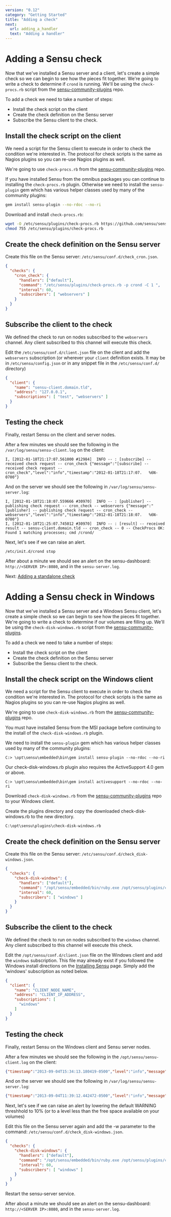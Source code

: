 ```yaml
---
version: "0.12"
category: "Getting Started"
title: "Adding a check"
next:
  url: adding_a_handler
  text: "Adding a handler"
---
```


# Adding a Sensu check

Now that we've installed a Sensu server and a client, let's create a
simple check so we can begin to see how the pieces fit together. We're
going to write a check to determine if `crond` is running. We'll be
using the `check-procs.rb` script from the
[sensu-community-plugins](https://github.com/sensu/sensu-community-plugins)
repo.

To add a check we need to take a number of steps:

* Install the check script on the client
* Create the check definition on the Sensu server
* Subscribe the Sensu client to the check.

## Install the check script on the client

We need a script for the Sensu client to execute in order to check the 
condition we're interested in. The protocol for check scripts is the
same as Nagios plugins so you can re-use Nagios plugins as well.

We're going to use `check-procs.rb` from the
[sensu-community-plugins](https://github.com/sensu/sensu-community-plugins)
repo. 

If you have installed Sensu from the omnibus packages you can continue
to installing the `check-procs.rb` plugin. Otherwise we need to install
the `sensu-plugin` gem which has various helper classes used by many of
the community plugins:

``` bash
gem install sensu-plugin --no-rdoc --no-ri
```

Download and install `check-procs.rb`:

``` bash
wget -O /etc/sensu/plugins/check-procs.rb https://github.com/sensu/sensu-community-plugins/tree/master/plugins/processes/check-procs.rb
chmod 755 /etc/sensu/plugins/check-procs.rb
```
    
## Create the check definition on the Sensu server

Create this file on the Sensu server:
`/etc/sensu/conf.d/check_cron.json`.

``` json
{
  "checks": {
    "cron_check": {
      "handlers": ["default"],
      "command": "/etc/sensu/plugins/check-procs.rb -p crond -C 1 ",
      "interval": 60,
      "subscribers": [ "webservers" ]
    }
  }
}
```

## Subscribe the client to the check

We defined the check to run on nodes subscribed to the `webservers`
channel. Any client subscribed to this channel will execute this check.

Edit the `/etc/sensu/conf.d/client.json` file on the client and add the
`webservers` subscription (or wherever your `client` definition exists.
It may be in `/etc/sensu/config.json` or in any snippet file in the
`/etc/sensu/conf.d/` directory)

``` json
{
  "client": {
    "name": "sensu-client.domain.tld",
    "address": "127.0.0.1",
    "subscriptions": [ "test", "webservers" ]
  }
}
```

## Testing the check

Finally, restart Sensu on the client and server nodes.

After a few minutes we should see the following in the `/var/log/sensu/sensu-client.log` on the client:

    I, [2012-01-18T21:17:07.561000 #12984]  INFO -- : [subscribe] -- received check request -- cron_check {"message":"[subscribe] -- received check request -- cron_check","level":"info","timestamp":"2012-01-18T21:17:07.   %6N-0700"}

And on the server we should see the following in `/var/log/sensu/sensu-server.log`:

    I, [2012-01-18T21:18:07.559666 #30970]  INFO -- : [publisher] -- publishing check request -- cron_check -- webservers {"message":"[publisher] -- publishing check request -- cron_check -- webservers","level":"info","timestamp":"2012-01-18T21:18:07.   %6N-0700"}
    I, [2012-01-18T21:25:07.745012 #30970]  INFO -- : [result] -- received result -- sensu-client.domain.tld -- cron_check -- 0 -- CheckProcs OK: Found 1 matching processes; cmd /crond/
    
Next, let's see if we can raise an alert.

    /etc/init.d/crond stop

After about a minute we should see an alert on the sensu-dashboard:
`http://<SERVER IP>:8080`, and in the `sensu-server.log`.

Next: [Adding a standalone check](adding_a_standalone_check)

# Adding a Sensu check in Windows

Now that we've installed a Sensu server and a Windows Sensu client, let's create a
simple check so we can begin to see how the pieces fit together. We're
going to write a check to determine if our volumes are filling up. We'll be
using the `check-disk-windows.rb` script from the
[sensu-community-plugins](https://github.com/sensu/sensu-community-plugins).

To add a check we need to take a number of steps:

* Install the check script on the client
* Create the check definition on the Sensu server
* Subscribe the Sensu client to the check.

## Install the check script on the Windows client

We need a script for the Sensu client to execute in order to check the
condition we're interested in. The protocol for check scripts is the
same as Nagios plugins so you can re-use Nagios plugins as well.

We're going to use `check-disk-windows.rb` from the
[sensu-community-plugins](https://github.com/sensu/sensu-community-plugins)
repo. 

You must have installed Sensu from the MSI package before continuing 
to the install of the `check-disk-windows.rb` plugin.

We need to install the `sensu-plugin` gem which has various helper classes used by many of
the community plugins:

    C:> \opt\sensu\embedded\bin\gem install sensu-plugin --no-rdoc --no-ri

Our check-disk-windows.rb plugin also requires the ActiveSupport 4.0 gem or above.

    C:> \opt\sensu\embedded\bin\gem install activesupport --no-rdoc --no-ri

Download `check-disk-windows.rb` from the [sensu-community-plugins](https://raw.github.com/sensu/sensu-community-plugins/master/plugins/windows/check-disk-windows.rb)
repo to your Windows client.

Create the plugins directory and copy the downloaded check-disk-windows.rb to the new directory.

    C:\opt\sensu\plugins\check-disk-windows.rb

## Create the check definition on the Sensu server

Create this file on the Sensu server:
`/etc/sensu/conf.d/check_disk-windows.json`.

``` json
{
  "checks": {
    "check-disk-windows": {
      "handlers": ["default"],
      "command": "/opt/sensu/embedded/bin/ruby.exe /opt/sensu/plugins/check-disk-windows.rb",
      "interval": 60,
      "subscribers": [ "windows" ]
    }
  }
}
```

## Subscribe the client to the check

We defined the check to run on nodes subscribed to the `windows`
channel. Any client subscribed to this channel will execute this check.

Edit the `/opt/sensu/conf.d/client.json` file on the Windows client and add the
`windows` subscription.  This file may already exist if you followed the Windows
install directions on the [Installing Sensu](installing_sensu) page.
Simply add the 'windows' subscription as noted below.

``` json
{
  "client": {
    "name": "CLIENT_NODE_NAME",
    "address": "CLIENT_IP_ADDRESS",
    "subscriptions": [
      "windows"  
    ]
  }
}
```

## Testing the check

Finally, restart Sensu on the Windows client and Sensu server nodes.

After a few minutes we should see the following in the `/opt/sensu/sensu-client.log` on the client:

``` json
{"timestamp":"2013-09-04T15:34:13.180419-0500","level":"info","message":"received check request","check":{"name":"check-disk-windows","issued":1378326853,"command":"/opt/sensu/plugins/check-disk-windows.rb"}}
```

And on the server we should see the following in `/var/log/sensu/sensu-server.log`:

``` json
{"timestamp":"2013-09-04T11:39:12.442472-0500","level":"info","message":"publishing check request","payload":{"name":"check-disk-windows","issued":1378312752,"command":"/opt/sensu/plugins/check-disk-windows.rb"},"subscribers":["windows"]}
```
    
Next, let's see if we can raise an alert by lowering the default WARNING
threshhold to 10% (or to a level less than the free space available on
your volumes)

Edit this file on the Sensu server again and add the -w parameter to the command:
`/etc/sensu/conf.d/check_disk-windows.json`.

``` json
{
  "checks": {
    "check-disk-windows": {
      "handlers": ["default"],
      "command": "/opt/sensu/embedded/bin/ruby.exe /opt/sensu/plugins/check-disk-windows.rb -w 10",
      "interval": 60,
      "subscribers": [ "windows" ]
    }
  }
}
```

Restart the sensu-server service.

After about a minute we should see an alert on the sensu-dashboard:
`http://<SERVER IP>:8080`, and in the `sensu-server.log`.

